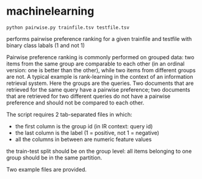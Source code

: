 # machinelearning

```
python pairwise.py trainfile.tsv testfile.tsv
```

performs pairwise preference ranking for a given trainfile and testfile with binary class labals (1 and not 1)

Pairwise preference ranking is commonly performed on grouped data: two items from the same group are comparable to each other (in an ordinal version: one is better than the other), while two items from different groups are not. A typical example is rank-learning in the context of an information retrieval system. Here the groups are the queries. Two documents that are retrieved for the same query have a pairwise preference; two documents that are retrieved for two different queries do not have a pairwise preference and should not be compared to each other.

The script requires 2 tab-separated files in which:
- the first column is the group id (in IR context: query id)
- the last column is the label (1 = positive, not 1 = negative)
- all the columns in between are numeric feature values

the train-test split should be on the group level: all items belonging to one group should be in the same partition.

Two example files are provided.